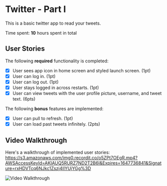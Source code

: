 # Twitter - Part I

This is a basic twitter app to read your tweets.

Time spent: **10** hours spent in total

## User Stories

The following **required** functionality is completed:

- [x] User sees app icon in home screen and styled launch screen. (1pt)
- [x] User can log in. (1pt)
- [x] User can log out. (1pt)
- [x] User stays logged in across restarts. (1pt)
- [x] User can view tweets with the user profile picture, username, and tweet text. (6pts)

The following **bonus** features are implemented:

- [x] User can pull to refresh. (1pt)
- [x] User can load past tweets infinitely. (2pts)

## Video Walkthrough

Here's a walkthrough of implemented user stories:
https://s3.amazonaws.com/img0.recordit.co/o5ZPt7OEgR.mp4?AWSAccessKeyId=AKIAUQ5RURZ7ND2T2B6I&Expires=1647736841&Signature=rxHDVTcq6NJkc1Zszj4lIYUjYGg%3D


<img src='http://i.imgur.com/link/to/your/gif/file.gif' title='Video Walkthrough' width='' alt='Video Walkthrough' />
